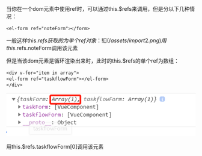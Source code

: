 当你在一个dom元素中使用ref时，可以通过this.$refs来调用，但是分以下几种情况：

```
<el-form ref="noteForm"></form>
```

一般这样this.$refs获取的为单个ref对象：![](/assets/import2.png)用this.$refs.noteForm调用该元素



但是当该dom元素是循环渲染出来时，此时的this.$refs的单个ref为数组：

```
<div v-for="item in array">
<el-form ref="taskflowForm"></el-form>
</div>
```

![](/assets/import.png)

用this.$refs.taskflowForm\[0\]调用该元素

